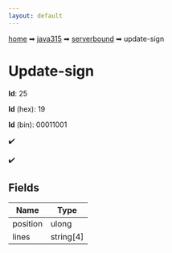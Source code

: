 ```yaml
---
layout: default
---
```


[home](/) ➡ [java315](/protocol/java315) ➡ [serverbound](/protocol/java315/serverbound) ➡ update-sign

# Update-sign

**Id**: 25

**Id** (hex): 19

**Id** (bin): 00011001

✔️

✔️

## Fields

Name | Type
---|---
position | ulong
lines | string[4]

